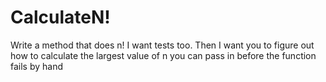 # CalculateN!
Write a method that does n! I want tests too.
Then I want you to figure out how to calculate the largest value of n you can pass in before the function fails by hand
